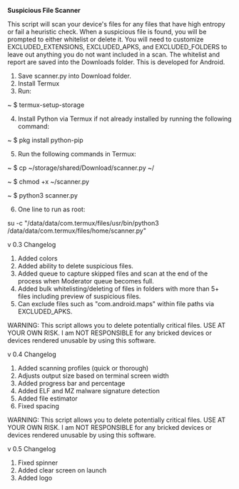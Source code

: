****Suspicious File Scanner****

This script will scan your device's files for any files that have high entropy or fail a heuristic check.  When a suspicious file is found, you will be prompted to either whitelist or delete it.  You will need to customize EXCLUDED_EXTENSIONS, EXCLUDED_APKS, and EXCLUDED_FOLDERS to leave out anything you do not want included in a scan.  The whitelist and report are saved into the Downloads folder.  This is developed for Android.

1) Save scanner.py into Download folder.
2) Install Termux
3) Run:

~ $ termux-setup-storage

4) Install Python via Termux if not already installed by running the following command:

~ $ pkg install python-pip

5) Run the following commands in Termux:

~ $ cp ~/storage/shared/Download/scanner.py ~/

~ $ chmod +x ~/scanner.py

~ $ python3 scanner.py

6) One line to run as root:

su -c "/data/data/com.termux/files/usr/bin/python3 /data/data/com.termux/files/home/scanner.py"


v 0.3 Changelog

1. Added colors
2. Added ability to delete suspicious files.
3. Added queue to capture skipped files and scan at the end of the process when Moderator queue becomes full.
4. Added bulk whitelisting/deleting of files in folders with more than 5+ files including preview of suspicious files.
5. Can exclude files such as "com.android.maps" within file paths via EXCLUDED_APKS.

WARNING: This script allows you to delete potentially critical files. USE AT YOUR OWN RISK. I am NOT RESPONSIBLE for any bricked devices or devices rendered unusable by using this software.


v 0.4 Changelog

1) Added scanning profiles (quick or thorough)
2) Adjusts output size based on terminal screen width
3) Added progress bar and percentage
4) Added ELF and MZ malware signature detection
5) Added file estimator
6) Fixed spacing

WARNING: This script allows you to delete potentially critical files. USE AT YOUR OWN RISK. I am NOT RESPONSIBLE for any bricked devices or devices rendered unusable by using this software.

v 0.5 Changelog

1) Fixed spinner
2) Added clear screen on launch
3) Added logo
